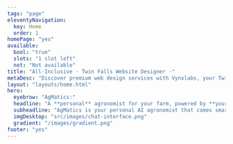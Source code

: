 ```yaml
---
tags: "page"
eleventyNavigation:
  key: Home
  order: 1
homePage: "yes"
available:
  bool: "true"
  slots: "1 slot left"
  not: "Not available"
title: "All-Inclusive · Twin Falls Website Designer ·"
metaDesc: "Discover premium web design services with Vynxlabs, your Twin Falls website designer dedicated to boosting your small business's online presence. From custom designs to unlimited after-launch support, we ensure your site stands out, engages customers, and drives growth. Embrace the local advantage with Vynxlabs."
layout: "layouts/home.html"
hero:
  eyebrow: "AgMatics:"
  headline: "A **personal** agronomist for your farm, powered by **your** data"
  subheadline: "AgMatics is your personal AI agronomist that comes smart out of the box, but is enhanced by the soil data reports of your farm."
  imgDesktop: "src/images/chat-interface.png"
  gradient: "/images/gradient.png"
footer: "yes"
---
```

